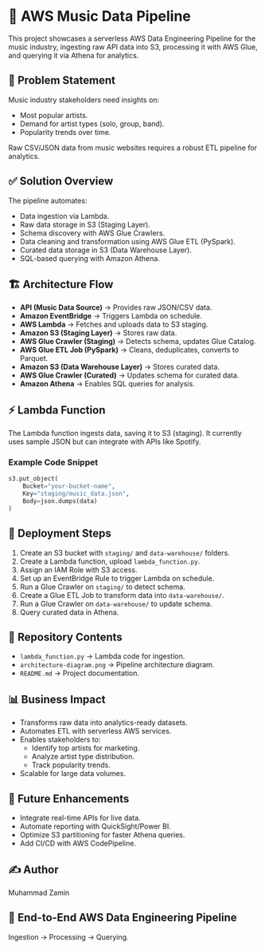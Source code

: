 # 🎵 AWS Music Data Pipeline

This project showcases a serverless AWS Data Engineering Pipeline for the music industry, ingesting raw API data into S3, processing it with AWS Glue, and querying it via Athena for analytics.

## 📌 Problem Statement

Music industry stakeholders need insights on:
- Most popular artists.
- Demand for artist types (solo, group, band).
- Popularity trends over time.

Raw CSV/JSON data from music websites requires a robust ETL pipeline for analytics.

## ✅ Solution Overview

The pipeline automates:
- Data ingestion via Lambda.
- Raw data storage in S3 (Staging Layer).
- Schema discovery with AWS Glue Crawlers.
- Data cleaning and transformation using AWS Glue ETL (PySpark).
- Curated data storage in S3 (Data Warehouse Layer).
- SQL-based querying with Amazon Athena.

## 🏗️ Architecture Flow

- **API (Music Data Source)** → Provides raw JSON/CSV data.
- **Amazon EventBridge** → Triggers Lambda on schedule.
- **AWS Lambda** → Fetches and uploads data to S3 staging.
- **Amazon S3 (Staging Layer)** → Stores raw data.
- **AWS Glue Crawler (Staging)** → Detects schema, updates Glue Catalog.
- **AWS Glue ETL Job (PySpark)** → Cleans, deduplicates, converts to Parquet.
- **Amazon S3 (Data Warehouse Layer)** → Stores curated data.
- **AWS Glue Crawler (Curated)** → Updates schema for curated data.
- **Amazon Athena** → Enables SQL queries for analysis.

## ⚡ Lambda Function

The Lambda function ingests data, saving it to S3 (staging). It currently uses sample JSON but can integrate with APIs like Spotify.

### Example Code Snippet
```python
s3.put_object(
    Bucket="your-bucket-name",
    Key="staging/music_data.json",
    Body=json.dumps(data)
)
```

## 🚀 Deployment Steps

1. Create an S3 bucket with `staging/` and `data-warehouse/` folders.
2. Create a Lambda function, upload `lambda_function.py`.
3. Assign an IAM Role with S3 access.
4. Set up an EventBridge Rule to trigger Lambda on schedule.
5. Run a Glue Crawler on `staging/` to detect schema.
6. Create a Glue ETL Job to transform data into `data-warehouse/`.
7. Run a Glue Crawler on `data-warehouse/` to update schema.
8. Query curated data in Athena.

## 📂 Repository Contents

- `lambda_function.py` → Lambda code for ingestion.
- `architecture-diagram.png` → Pipeline architecture diagram.
- `README.md` → Project documentation.

## 📊 Business Impact

- Transforms raw data into analytics-ready datasets.
- Automates ETL with serverless AWS services.
- Enables stakeholders to:
  - Identify top artists for marketing.
  - Analyze artist type distribution.
  - Track popularity trends.
- Scalable for large data volumes.

## 🔮 Future Enhancements

- Integrate real-time APIs for live data.
- Automate reporting with QuickSight/Power BI.
- Optimize S3 partitioning for faster Athena queries.
- Add CI/CD with AWS CodePipeline.

## ✍️ Author
Muhammad Zamin

## 📌 End-to-End AWS Data Engineering Pipeline
Ingestion → Processing → Querying.
